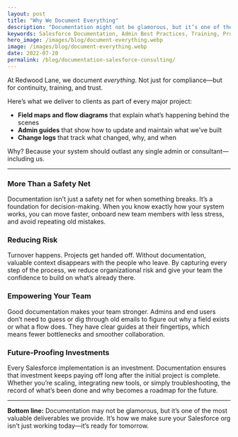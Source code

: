 ```yaml
---
layout: post
title: "Why We Document Everything"
description: "Documentation might not be glamorous, but it’s one of the most valuable deliverables we provide. Here’s why."
keywords: Salesforce Documentation, Admin Best Practices, Training, Process Design
hero_image: /images/blog/document-everything.webp
image: /images/blog/document-everything.webp
date: 2022-07-20
permalink: /blog/documentation-salesforce-consulting/
---
```


At Redwood Lane, we document *everything*. Not just for compliance—but for continuity, training, and trust.

Here’s what we deliver to clients as part of every major project:

- **Field maps and flow diagrams** that explain what’s happening behind the scenes  
- **Admin guides** that show how to update and maintain what we’ve built  
- **Change logs** that track what changed, why, and when  

Why? Because your system should outlast any single admin or consultant—including us.

---

### More Than a Safety Net  
Documentation isn’t just a safety net for when something breaks. It’s a foundation for decision-making. When you know exactly how your system works, you can move faster, onboard new team members with less stress, and avoid repeating old mistakes.  

### Reducing Risk  
Turnover happens. Projects get handed off. Without documentation, valuable context disappears with the people who leave. By capturing every step of the process, we reduce organizational risk and give your team the confidence to build on what’s already there.  

### Empowering Your Team  
Good documentation makes your team stronger. Admins and end users don’t need to guess or dig through old emails to figure out why a field exists or what a flow does. They have clear guides at their fingertips, which means fewer bottlenecks and smoother collaboration.  

### Future-Proofing Investments  
Every Salesforce implementation is an investment. Documentation ensures that investment keeps paying off long after the initial project is complete. Whether you’re scaling, integrating new tools, or simply troubleshooting, the record of what’s been done and why becomes a roadmap for the future.  

---

**Bottom line:** Documentation may not be glamorous, but it’s one of the most valuable deliverables we provide. It’s how we make sure your Salesforce org isn’t just working today—it’s ready for tomorrow.  

